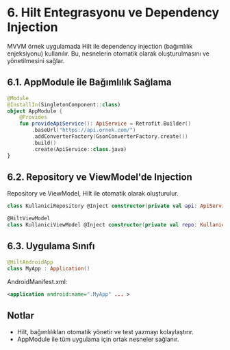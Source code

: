 # 6. Hilt Entegrasyonu ve Dependency Injection

MVVM örnek uygulamada Hilt ile dependency injection (bağımlılık enjeksiyonu) kullanılır. Bu, nesnelerin otomatik olarak oluşturulmasını ve yönetilmesini sağlar.

## 6.1. AppModule ile Bağımlılık Sağlama
```kotlin
@Module
@InstallIn(SingletonComponent::class)
object AppModule {
    @Provides
    fun provideApiService(): ApiService = Retrofit.Builder()
        .baseUrl("https://api.ornek.com/")
        .addConverterFactory(GsonConverterFactory.create())
        .build()
        .create(ApiService::class.java)
}
```

## 6.2. Repository ve ViewModel'de Injection
Repository ve ViewModel, Hilt ile otomatik olarak oluşturulur.
```kotlin
class KullaniciRepository @Inject constructor(private val api: ApiService)

@HiltViewModel
class KullaniciViewModel @Inject constructor(private val repo: KullaniciRepository) : ViewModel() { /* ... */ }
```

## 6.3. Uygulama Sınıfı
```kotlin
@HiltAndroidApp
class MyApp : Application()
```

AndroidManifest.xml:
```xml
<application android:name=".MyApp" ... >
```

## Notlar
- Hilt, bağımlılıkları otomatik yönetir ve test yazmayı kolaylaştırır.
- AppModule ile tüm uygulama için ortak nesneler sağlanır. 